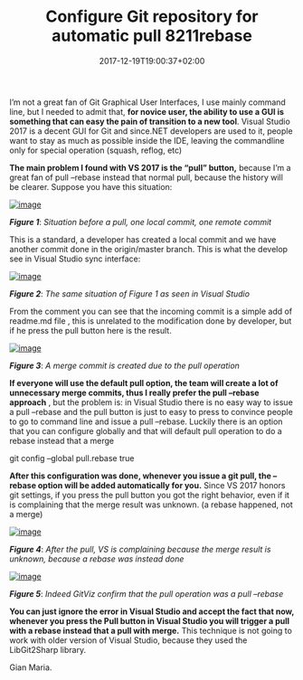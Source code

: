 ﻿---
title: "Configure Git repository for automatic pull 8211rebase"
description: ""
date: 2017-12-19T19:00:37+02:00
draft: false
tags: [Git,Visual Studio]
categories: [Git]
---
I’m not a great fan of Git Graphical User Interfaces, I use mainly command line, but I needed to admit that, **for novice user, the ability to use a GUI is something that can easy the pain of transition to a new tool**. Visual Studio 2017 is a decent GUI for Git and since.NET developers are used to it, people want to stay as much as possible inside the IDE, leaving the commandline only for special operation (squash, reflog, etc)

 **The main problem I found with VS 2017 is the “pull” button,** because I’m a great fan of pull –rebase instead that normal pull, because the history will be clearer. Suppose you have this situation:

[![image](https://www.codewrecks.com/blog/wp-content/uploads/2017/12/image_thumb-9.png "image")](https://www.codewrecks.com/blog/wp-content/uploads/2017/12/image-9.png)

 ***Figure 1***: *Situation before a pull, one local commit, one remote commit*

This is a standard, a developer has created a local commit and we have another commit done in the origin/master branch. This is what the develop see in Visual Studio sync interface:

[![image](https://www.codewrecks.com/blog/wp-content/uploads/2017/12/image_thumb-10.png "image")](https://www.codewrecks.com/blog/wp-content/uploads/2017/12/image-10.png)

 ***Figure 2***: *The same situation of Figure 1 as seen in Visual Studio*

From the comment you can see that the incoming commit is a simple add of readme.md file , this is unrelated to the modification done by developer, but if he press the pull button here is the result.

[![image](https://www.codewrecks.com/blog/wp-content/uploads/2017/12/image_thumb-11.png "image")](https://www.codewrecks.com/blog/wp-content/uploads/2017/12/image-11.png)

 ***Figure 3***: *A merge commit is created due to the pull operation*

 **If everyone will use the default pull option, the team will create a lot of unnecessary merge commits, thus I really prefer the pull –rebase approach** , but the problem is: in Visual Studio there is no easy way to issue a pull –rebase and the pull button is just to easy to press to convince people to go to command line and issue a pull –rebase. Luckily there is an option that you can configure globally and that will default pull operation to do a rebase instead that a merge

git config –global pull.rebase true

 **After this configuration was done, whenever you issue a git pull, the –rebase option will be added automatically for you.** Since VS 2017 honors git settings, if you press the pull button you got the right behavior, even if it is complaining that the merge result was unknown. (a rebase happened, not a merge)

[![image](https://www.codewrecks.com/blog/wp-content/uploads/2017/12/image_thumb-12.png "image")](https://www.codewrecks.com/blog/wp-content/uploads/2017/12/image-12.png)

 ***Figure 4***: *After the pull, VS is complaining because the merge result is unknown, because a rebase was instead done*

[![image](https://www.codewrecks.com/blog/wp-content/uploads/2017/12/image_thumb-13.png "image")](https://www.codewrecks.com/blog/wp-content/uploads/2017/12/image-13.png)

 ***Figure 5***: *Indeed GitViz confirm that the pull operation was a pull –rebase*

 **You can just ignore the error in Visual Studio and accept the fact that now, whenever you press the Pull button in Visual Studio you will trigger a pull with a rebase instead that a pull with merge.** This technique is not going to work with older version of Visual Studio, because they used the LibGit2Sharp library.

Gian Maria.
